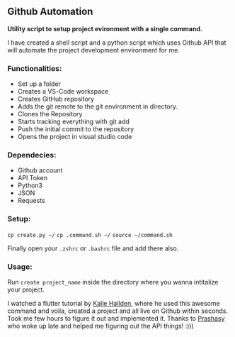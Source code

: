 ## Github Automation

**Utility script to setup project evironment with a single command.**

I have created a shell script and a python script which uses Github API that will automate the project development environment for me.

### Functionalities:

- Set up a folder
- Creates a VS-Code workspace
- Creates GitHub repository
- Adds the git remote to the git environment in directory.
- Clones the Repository
- Starts tracking everything with git add
- Push the initial commit to the repository
- Opens the project in visual studio code

### Dependecies:

- Github account
- API Token
- Python3
- JSON
- Requests

### Setup:

`cp create.py ~/`
`cp .command.sh ~/`
`source ~/command.sh`

Finally open your `.zshrc` or `.bashrc` file and add there also.

### Usage:

Run `create project_name` inside the directory where you wanna intitalize your project.

I watched a flutter tutorial by [Kalle Hallden](https://www.youtube.com/channel/UCWr0mx597DnSGLFk1WfvSkQ), where he used this awesome command and voila, created a project and all live on Github within seconds. Took me few hours to figure it out and implemented it. Thanks to [Prashasy](https://github.com/prashasy) who woke up late and helped me figuring out the API things! :)))
